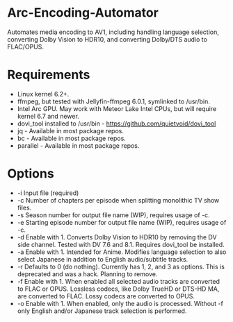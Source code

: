 # Arc-Encoding-Automator
Automates media encoding to AV1, including handling language selection, converting Dolby Vision to HDR10, and converting Dolby/DTS audio to FLAC/OPUS.

# Requirements
- Linux kernel 6.2+.
- ffmpeg, but tested with Jellyfin-ffmpeg 6.0.1, symlinked to /usr/bin.
- Intel Arc GPU.  May work with Meteor Lake Intel CPUs, but will require kernel 6.7 and newer.
- dovi_tool installed to /usr/bin - https://github.com/quietvoid/dovi_tool
- jq - Available in most package repos.
- bc - Available in most package repos.
- parallel - Available in most package repos.

# Options
- -i Input file (required)
- -c Number of chapters per episode when splitting monolithic TV show files.
- -s Season number for output file name (WIP), requires usage of -c.
- -e Starting episode number for output file name (WIP), requires usage of -c.
- -d Enable with 1.  Converts Dolby Vision to HDR10 by removing the DV side channel.  Tested with DV 7.6 and 8.1.  Requires dovi_tool be installed.
- -a Enable with 1.  Intended for Anime.  Modifies language selection to also select Japanese in addition to English audio/subtitle tracks.
- -r Defaults to 0 (do nothing).  Currently has 1, 2, and 3 as options.  This is deprecated and was a hack.  Planning to remove.
- -f Enable with 1.  When enabled all selected audio tracks are converted to FLAC or OPUS.  Lossless codecs, like Dolby TrueHD or DTS-HD MA, are converted to FLAC.  Lossy codecs are converted to OPUS.
- -o Enable with 1.  When enabled, only the audio is processed.  Without -f only English and/or Japanese track selection is performed.
